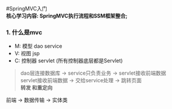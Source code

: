 #SpringMVC入门  
**核心学习内容: SpringMVC执行流程和SSM框架整合;**

### 1. 什么是mvc
* M: 模型 dao service
* V: 视图 jsp
* C: 控制器 servlet  (所有控制器底层都是Servlet) <br />
> dao层连接数据库 -> service只负责业务 -> servlet接收前端数据  <br>
> servlet接收前端数据 -> 交给service处理 -> 跳转页面      <br>
> **转发 和重定向**   <br>

前端 -> 数据传输 -> 实体类 <br>
 